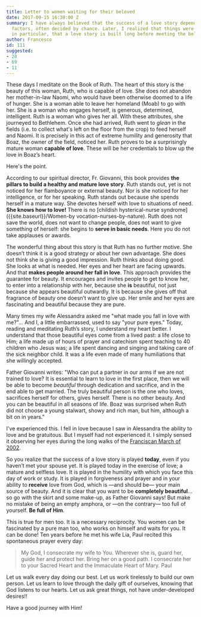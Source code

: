 ```yaml
---
title: Letter to women waiting for their beloved
date: 2017-09-15 16:39:00 Z
summary: I have always believed that the success of a love story depends on many uncontrollable
  factors, often decided by chance. Later, I realized that things were not quite so;
  in particular, that a love story is built long before meeting the beloved one!
author: Francesco
id: 111
suggested:
- 28
- 69
- 11
---
```



These days I meditate on the Book of Ruth. The heart of this story is the beauty of this woman, Ruth, who is capable of love. She does not abandon her mother-in-law Naomi, who would have been otherwise doomed to a life of hunger. She is a woman able to leave her homeland (Moab) to go with her. She is a woman who engages herself, is generous, determined, intelligent. Ruth is a woman who gives her all. With these attributes, she journeyed to Bethlehem. Once she had arrived, Ruth went to *glean* in the fields (i.e. to collect what's left on the floor from the crop) to feed herself and Naomi. It is precisely in this act of extreme humility and generosity that Boaz, the owner of the field, noticed her. Ruth proves to be a surprisingly mature woman **capable of love**. These will be her credentials to blow up the love in Boaz’s heart.

Here's the point.

According to our spiritual director,  Fr. Giovanni, this book provides **the pillars to build a healthy and mature love story**. Ruth stands out, yet is not noticed for her flamboyance or external beauty. Nor is she noticed for her intelligence, or for her speaking. Ruth stands out because she spends herself in a mature way. She devotes herself with love to situations of need. **She knows how to love!** There is no [childish hysterical-nurse syndrome]({{site.baseurl}}/Women-by vocation-nurses-by-nature). Ruth does not save the world, does not want to change people, does not want to give something of herself: she begins to **serve in basic needs**. Here you do not take applauses or awards.

The wonderful thing about this story is that Ruth has no further motive. She doesn’t think it is a good strategy or about her own advantage. She does not think she is giving a good impression. Ruth thinks about doing good. She looks at what is needed. Her eyes and her heart are facing upwards. And that **makes people around her fall in love**. This approach provides the guarantee for beauty. It encourages and invites people to get to know her, to enter into a relationship with her, because she **is** beautiful, not just because she  appears beautiful outwardly. It is because she gives off that fragrance of beauty one doesn’t want to give up. Her smile and her eyes are fascinating and beautiful because they are pure.

Many times my wife Alessandra asked me "what made you fall in love with me?"... And I, a little embarrassed, used to say "your pure eyes." Today, reading and meditating Ruth’s story, I understand my heart better. I understand that those beautiful eyes come from a lived past: a life close to Him; a life made up of hours of prayer and catechism spent teaching to 40 children who Jesus was; a life spent dancing and singing and taking care of the sick neighbor child. It was a life even made of many humiliations that she willingly accepted.

Father Giovanni writes: "Who can put a partner in our arms if we are not trained to love? It is essential to learn to love in the first place, then we will be able to become *beautiful* through dedication and sacrifice, and in the end able to get married. The truly beautiful person is the one who loves, sacrifices herself for others, gives herself. There is no other beauty. And you can be beautiful in all seasons of life. Boaz was surprised when Ruth did not choose a young stalwart, showy and rich man, but him, although a bit on in years."

I've experienced this. I fell in love because I saw in Alessandra the ability to love and be gratuitous. But I myself had not experienced it. I simply sensed it observing her eyes during the long walks of the [Franciscan March of 2002]({{site.baseurl}}/franciscan-march-2002).

So you realize that the success of a love story is played **today**, even if you haven’t met your spouse yet. It is played today in the exercise of love; a mature and selfless love. It is played in the humility with which you face this day of work or study. It is played in forgiveness and prayer and in your ability to **receive** love from God, which is —and should be— your main source of beauty. And it is clear that you want to be **completely beautiful**... so go with the skirt and some make-up, as Father Giovanni says! But make no mistake of being an empty amphora, or —on the contrary— too full of yourself. **Be full of Him**.

This is true for men too. It is a necessary reciprocity. You women can be fascinated by a pure man too, who works on himself and waits for you. It can be done! Ten years before he met his wife Lia, Paul recited this spontaneous prayer every day:

> My God, I consecrate my wife to You. Wherever she is, guard her, guide her and protect her. Bring her on a good path. I consecrate her to your Sacred Heart and the Immaculate Heart of Mary. 
> Paul

Let us walk every day doing our best. Let us work tirelessly to build our own person. Let us learn to love through the daily gift of ourselves, knowing that God listens to our hearts. Let us ask great things, not have under-developed desires!!

Have a good journey with Him!

